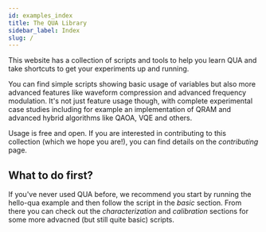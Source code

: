 ```yaml
---
id: examples_index
title: The QUA Library 
sidebar_label: Index
slug: /
---
```

This website has a collection of scripts and tools to help you learn QUA and take shortcuts to 
get your experiments up and running. 

You can find simple scripts showing basic usage of variables but also more advanced features like waveform compression and 
advanced frequency modulation. It's not just feature usage though, with complete experimental 
case studies including for example an implementation of QRAM and advanced hybrid algorithms like QAOA, VQE and others. 

Usage is free and open. If you are interested in contributing to this collection (which we hope you are!), 
you can find details on the _contributing_ page.


## What to do first? 

If you've never used QUA before, we recommend you start by running the hello-qua example and then follow
the script in the _basic_ section. From there you can check out the _characterization_ and _calibration_ 
sections for some more advacned (but still quite basic) scripts. 


